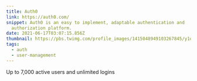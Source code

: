 ```yaml
---
title: Auth0
link: https://auth0.com/
snippet: Auth0 is an easy to implement, adaptable authentication and
  authorization platform.
date: 2021-06-17T03:07:15.856Z
thumbnail: https://pbs.twimg.com/profile_images/1415048949103267845/y1qoJqsU_400x400.jpg
tags:
  - auth
  - user-management
---
```

Up to 7,000 active users and unlimited logins